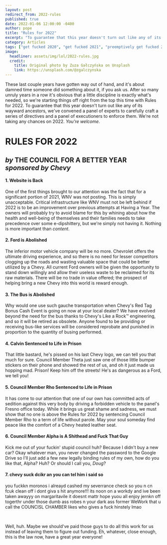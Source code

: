```yaml
---
layout: post
redirect_from: 2022-rules
published: true
date: 2022-01-06 12:00:00 -0400
author: pope
title: "Rules for 2022"
excerpt: "To guarantee that this year doesn't turn out like any of its wayward ancestors, we've convened a panel of experts to carefully craft a series of directives and a panel of executioners to enforce them. We're not taking any chances on 2022. You're welcome."
category: Articles
tags: ["get fucked 2020", "get fucked 2021", "preemptively get fucked 2022", "establishing some rules", "The Council for a Better Year", "operating motor vehicles", "Chevrolet", "Ford", "2022", "WNV", "the law", "new year, objectively worse me", "Dark Eldritch Magicks", "Archmages", "New Years", "pile of money", "bettering ourselves"]
image:
  headliner: assets/img/lol/2022-rules.jpg
  credit: 
    title: Original photo by Zuza Gałczyńska on Unsplash
    link: https://unsplash.com/@zgalczynska
---
```


These last couple years have gotten way out of hand, and it's about damned time someone did something about it, if you ask us. After so many unruly years in a row it's obvious that a little discipline is exactly what's needed, so we're starting things off right from the top this time with Rules for 2022. To guarantee that this year doesn't turn out like any of its wayward ancestors, we've convened a panel of experts to carefully craft a series of directives and a panel of executioners to enforce them. We're not taking any chances on 2022. *You're welcome*.

<div class="notice">
  <h1 class="text-center">RULES FOR 2022</h1>
  <h2 class="text-center"><em>by</em> THE COUNCIL FOR A BETTER YEAR<br /><em>sponsored by Chevy</em></h2>

  <h4>1. Website is Back</h4>
  <p>One of the first things brought to our attention was the fact that for a significant portion of 2021, WNV was not posting. This is simply unacceptable. Critical infrastructure like WNV must not be left behind if 2022 is to be an improvement over previous attempts at Having a Year. The owners will probably try to avoid blame for this by whining about how the health and well-being of themselves and their families needs to take precedence over some e-dipshittery, but we're simply not having it. Nothing is more important than <em>content</em>.</p>

  <h4>2. Ford is Abolished</h4>
  <p>The inferior motor vehicle company will be no more. Chevrolet offers the ultimate driving experience, and so there is no need for lesser competitors clogging up the roads and wasting valuable space that could be better utilized by a Chevy. All current Ford owners will be given the opportunity to stand down willingly and allow their useless waste to be reclaimed for its raw materials. There will be no trade in value offered; the prospect of helping bring a new Chevy into this world is reward enough.</p>

  <h4>3. The Bus is Abolished</h4>
  <p>Why would one use such gauche transportation when Chevy's Red Tag Bonus Cash Event is going on now at your local dealer? We have evolved beyond the need for the bus thanks to Chevy's Like a Rock™ engineering, and so it will be retired as obsolete. Anyone found to be providing or receiving bus-like services will be considered reprobate and punished in proportion to the quantity of busing performed.</p>

  <h4>4. Calvin Sentenced to Life in Prison</h4>
  <p>That little bastard, he's pissed on his last Chevy logo, we can tell you that much for sure. Council Member Theta just saw one of those little bumper stickers on their phone and showed the rest of us, and oh it just made us hopping mad. Prison! Keep him off the streets! He's as dangerous as a Ford, we tell you!</p>

  <h4>5. Council Member Rho Sentenced to Life in Prison</h4>
  <p>It has come to our attention that one of our own has committed acts of sedition against this very body by driving a forbidden vehicle to the panel's Fresno office today. While it brings us great shame and sadness, we must show that no one is above the Rules for 2022 by sentencing Council Member Rho to a term of life without parole. May your soul someday find peace like the comfort of a Chevy heated leather seat.</p>

  <h4>6. Council Member Alpha is A Shithead and Fuck That Guy</h4>
  <p>Kick me out of your fuckin' stupid council huh? Because I didn't buy a new car? Okay whatever man, you never changed the password to the Google Drive so I'll just add a few new legally binding rules of my own, how do you like that, Alpha? Huh? Or should I call you, <em>Doug</em>?</p>

  <h4>7. chevy suck dcikr an you can tel him i said so</h4>
  <p>you fuckkn moronos i alreayd cashed my severrance check so you n cn fcuk clean off i dont giva s hit anymore!!! its noon on a workdy and ive been taken awayyy on margaritavile it doesnt mattr hope yuou all enjoy jernkn off togerthr under those dumb ass robes n your dark ass former WeWork that u call the COUNCISL CHAMBER likes who gives a fuck hinstely lmao </p>
</div>
<p>&nbsp;</p>
Well, huh. Maybe we should've paid those guys to do all this work for us instead of leaving them to figure out funding. Eh, whatever, close enough, this is the law now, have a great year everyone!